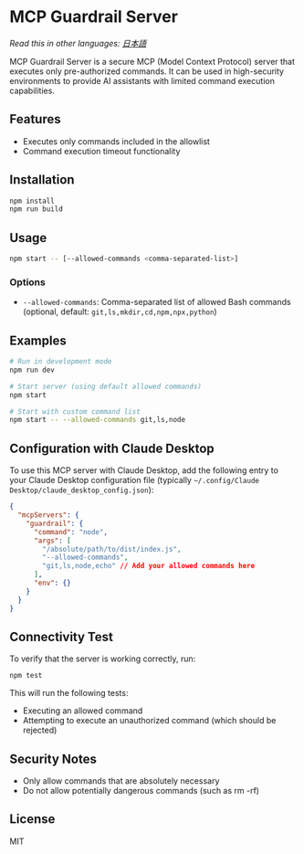 # MCP Guardrail Server

*Read this in other languages: [日本語](README.ja.md)*

MCP Guardrail Server is a secure MCP (Model Context Protocol) server that executes only pre-authorized commands. It can be used in high-security environments to provide AI assistants with limited command execution capabilities.

## Features

- Executes only commands included in the allowlist
- Command execution timeout functionality

## Installation

```bash
npm install
npm run build
```

## Usage

```bash
npm start -- [--allowed-commands <comma-separated-list>]
```

### Options

- `--allowed-commands`: Comma-separated list of allowed Bash commands (optional, default: `git,ls,mkdir,cd,npm,npx,python`)

## Examples

```bash
# Run in development mode
npm run dev

# Start server (using default allowed commands)
npm start

# Start with custom command list
npm start -- --allowed-commands git,ls,node
```

## Configuration with Claude Desktop

To use this MCP server with Claude Desktop, add the following entry to your Claude Desktop configuration file (typically `~/.config/Claude Desktop/claude_desktop_config.json`):

```json
{
  "mcpServers": {
    "guardrail": {
      "command": "node",
      "args": [
        "/absolute/path/to/dist/index.js",
        "--allowed-commands",
        "git,ls,node,echo" // Add your allowed commands here
      ],
      "env": {}
    }
  }
}
```

## Connectivity Test

To verify that the server is working correctly, run:

```bash
npm test
```

This will run the following tests:

- Executing an allowed command
- Attempting to execute an unauthorized command (which should be rejected)

## Security Notes

- Only allow commands that are absolutely necessary
- Do not allow potentially dangerous commands (such as rm -rf)

## License

MIT
